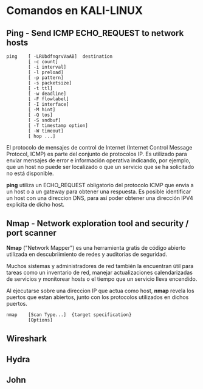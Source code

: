 # Comandos en KALI-LINUX

## Ping - Send ICMP ECHO_REQUEST to network hosts

    ping    [ -LRUbdfnqrvVaAB]  destination
            [ -c count] 
            [ -i interval] 
            [ -l preload] 
            [ -p pattern] 
            [ -s packetsize] 
            [ -t ttl] 
            [ -w deadline] 
            [ -F flowlabel] 
            [ -I interface] 
            [ -M hint] 
            [ -Q tos] 
            [ -S sndbuf] 
            [ -T timestamp option] 
            [ -W timeout] 
            [ hop ...] 
El protocolo de mensajes de control de Internet (Internet Control Message Protocol, ICMP) es parte del conjunto de protocolos IP. Es utilizado para enviar mensajes de error e información operativa indicando, por ejemplo, que un host no puede ser localizado o que un servicio que se ha solicitado no está disponible.

**ping** utiliza un ECHO_REQUEST obligatorio del protocolo ICMP que envia a un host o a un gateway para obtener una respuesta. Es posible identificar un host con una direccion DNS, para así poder obtener una dirección IPV4 explícita de dicho host.

## Nmap - Network exploration tool and security / port scanner
**Nmap** ("Network Mapper") es una herramienta gratis de código abierto utilizada en descubriimiento de redes y auditorias de seguridad.  

Muchos sistemas y administradores de red también la encuentran útil para tareas como un inventario de red, manejar actualizaciones calendarizadas de servicios y monitorear hosts o el tiempo que un servicio lleva encendido.   

Al ejecutarse sobre una direccion IP que actua como host, **nmap** revela los puertos que estan abiertos, junto con los protocolos utilizados en dichos puertos.

    nmap    [Scan Type...]  {target specification} 
            [Options] 

## Wireshark
## Hydra
## John
